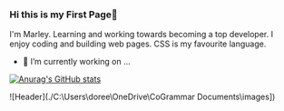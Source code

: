 ### Hi this is my First Page👋

I'm Marley. Learning and working towards becoming a top developer.
I enjoy coding and building web pages. CSS is my favourite language.

- 🔭 I’m currently working on ...

[![Anurag's GitHub stats](https://github-readme-stats.vercel.app/api?username=Marley1987)](https://github.com/anuraghazra/github-readme-stats)


![Header](./C:\Users\doree\OneDrive\CoGrammar Documents\images])



<!--
**Marley1987/Marley1987** is a ✨ _special_ ✨ repository because its `README.md` (this file) appears on your GitHub profile.

Here are some ideas to get you started:


- 🌱 I’m currently learning ...
- 👯 I’m looking to collaborate on ...
- 🤔 I’m looking for help with ...
- 💬 Ask me about ...
- 📫 How to reach me: ...
- 😄 Pronouns: ...
- ⚡ Fun fact: ...
-->
